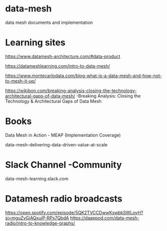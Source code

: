 # data-mesh
data mesh documents and implementation

# Learning sites 

https://www.datamesh-architecture.com/#data-product

https://datameshlearning.com/intro-to-data-mesh/

https://www.montecarlodata.com/blog-what-is-a-data-mesh-and-how-not-to-mesh-it-up/

https://wikibon.com/breaking-analysis-closing-the-technology-architectural-gaps-of-data-mesh/ -Breaking Analysis: Closing the Technology & Architectural Gaps of Data Mesh

# Books
Data Mesh in Action - MEAP (Implementation Coverage)

data-mesh-delivering-data-driven-value-at-scale

# Slack Channel -Community 
data-mesh-learning.slack.com

# Datamesh radio broadcasts
https://open.spotify.com/episode/5QK2TVCCDwwKswbkSWLoyH?si=mguZvGjAQxujP-RPs7QbdA
https://daappod.com/data-mesh-radio/intro-to-knowledge-graphs/
